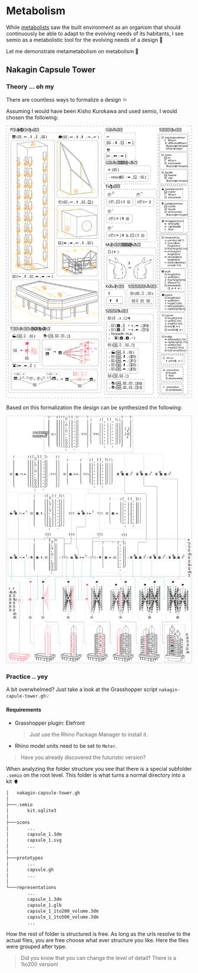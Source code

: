 # Metabolism

While [metabolists](https://en.wikipedia.org/wiki/Metabolism_(architecture)) saw the built environment as an organism that should continuously be able to adapt to the evolving needs of its habitants, I see semio as a metabolistic tool for the evolving needs of a design 🔀

Let me demonstrate metametabolism on metabolism 🤯

## Nakagin Capsule Tower

### Theory ... oh my

There are countless ways to formalize a design ♾️

Assuming I would have been Kisho Kurokawa and used semio, I would chosen the following:

<p align="center">
    <picture>
        <source media="(prefers-color-scheme: dark)" srcset="https://raw.githubusercontent.com/usalu/semio/main/examples/metabolism/docs/artifacts-dark.svg">
        <source media="(prefers-color-scheme: light)" srcset="https://raw.githubusercontent.com/usalu/semio/main/examples/metabolism/docs/artifacts.svg">
        <img alt="Capsule Tower Artifacts" src="https://raw.githubusercontent.com/usalu/semio/main/examples/metabolism/docs/artifacts.svg">
    </picture>
</p>

Based on this formalization the design can be synthesized the following:

<p align="center">
    <picture>
        <source media="(prefers-color-scheme: dark)" srcset="https://raw.githubusercontent.com/usalu/semio/main/examples/metabolism/docs/computation-dark.svg">
        <source media="(prefers-color-scheme: light)" srcset="https://raw.githubusercontent.com/usalu/semio/main/examples/metabolism/docs/computation.svg">
        <img alt="Capsule Tower Computation" src="https://raw.githubusercontent.com/usalu/semio/main/examples/metabolism/docs/computation.svg">
    </picture>
</p>

### Practice .. yey

A bit overwhelmed? Just take a look at the Grasshopper script `nakagin-capule-tower.gh`💡

#### Requirements
- Grasshopper plugin: Elefront
    > Just use the Rhino Package Manager to install it.
- Rhino model units need to be set to `Meter`.

> Have you already discovered the futuristic version?

When analyzing the folder structure you see that there is a special subfolder `.semio` on the root level. This folder is what turns a normal directory into a kit ⬆️

```
│   nakagin-capsule-tower.gh
│
├───.semio
│       kit.sqlite3
│
├───icons
│       ...
│       capsule_1.3dm
│       capsule_1.svg
│       ...
│
├───prototypes
│       ...
│       capsule.gh
│       ...
│
└───representations
        ...
        capsule_1.3dm
        capsule_1.glb
        capsule_1_1to200_volume.3dm
        capsule_1_1to500_volume.3dm
        ...
```

How the rest of folder is structured is free. As long as the urls resolve to the actual files, you are free choose what ever structure you like. Here the files were grouped after type.

> Did you know that you can change the level of detail? There is a 1to200 version!
